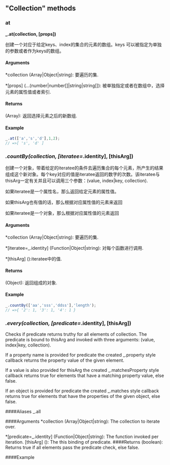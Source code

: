 ## "Collection" methods

### at

**_.at(collection, [props])**

创建一个对应于给定keys、index的集合的元素的数组。keys
可以被指定为单独的参数或者作为keys的数组。

#### Arguments

*collection (Array|Object|string): 要遍历的集.

*[props] (…(number|number[]|string|string[]): 被单独指定或者在数组中，选择元素的属性值或者索引.

#### Returns

(Array): 返回选择元素之后的新数组.

#### Example
```js
_.at(['a','s','d'],1,2);
// =>[ 's', 'd' ]
```
### _.countBy(collection, [iteratee=_.identity], [thisArg])

创建一个对象，带着给定的iteratee的条件去遍历集合的每个元素，所产生的结果组成这个新对象。每个key对应的值是iteratee返回的数字的次数。该iteratee与thisArg一定有关并且可以调用三个参数：(value, index|key, collection).

如果iteratee是一个属性名，那么返回给定元素的属性值。

如果thisArg也有值的话，那么根据对应属性值的元素来返回

如果iteratee是一个对象，那么根据对应属性值的元素返回


#### Arguments
*collection (Array|Object|string): 要遍历的集.

*[iteratee=_.identity] (Function|Object|string):
对每个函数进行调用.

*[thisArg] ():iteratee中的值.
#### Returns
(Object): 返回组成的对象.

#### Example
```js
_.countBy(['aa','sss','ddss'],'length');
// =>{ '2': 1, '3': 1, '4': 1 }
```
### _.every(collection, [predicate=_.identity], [thisArg])

Checks if predicate returns truthy for all elements of collection. The predicate is bound to thisArg and invoked with three arguments:
(value, index|key, collection).

If a property name is provided for predicate the created _.property style callback returns the property value of the given element.

If a value is also provided for thisArg the created _.matchesProperty style callback returns true for elements that have a matching property value, else false.

If an object is provided for predicate the created _.matches style callback returns true for elements that have the properties of the given object, else false.

####Aliases
_.all

####Arguments
*collection (Array|Object|string): The collection to iterate over.

*[predicate=_.identity] (Function|Object|string): The function invoked per iteration.
[thisArg] (): The this binding of predicate.
####Returns
(boolean): Returns true if all elements pass the predicate check, else false.

####Example









